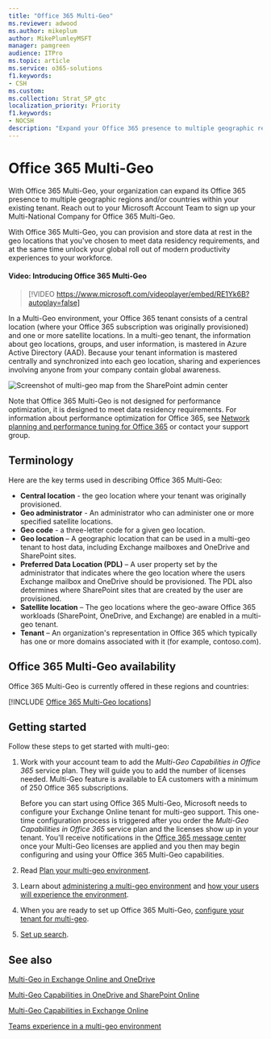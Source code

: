 ```yaml
---
title: "Office 365 Multi-Geo"
ms.reviewer: adwood
ms.author: mikeplum
author: MikePlumleyMSFT
manager: pamgreen
audience: ITPro
ms.topic: article
ms.service: o365-solutions
f1.keywords:
- CSH
ms.custom: 
ms.collection: Strat_SP_gtc
localization_priority: Priority
f1.keywords:
- NOCSH
description: "Expand your Office 365 presence to multiple geographic regions with Office 365 Multi-Geo."
---
```


# Office 365 Multi-Geo

With Office 365 Multi-Geo, your organization can expand its Office 365 presence to multiple geographic regions and/or countries within your existing tenant. Reach out to your Microsoft Account Team to sign up your Multi-National Company for Office 365 Multi-Geo.
  
With Office 365 Multi-Geo, you can provision and store data at rest in the geo locations that you've chosen to meet data residency requirements, and at the same time unlock your global roll out of modern productivity experiences to your workforce.

#### Video: Introducing Office 365 Multi-Geo

> [!VIDEO https://www.microsoft.com/videoplayer/embed/RE1Yk6B?autoplay=false]

In a Multi-Geo environment, your Office 365 tenant consists of a central location (where your Office 365 subscription was originally provisioned) and one or more satellite locations. In a multi-geo tenant, the information about geo locations, groups, and user information, is mastered in Azure Active Directory (AAD). Because your tenant information is mastered centrally and synchronized into each geo location, sharing and experiences involving anyone from your company contain global awareness.

![Screenshot of multi-geo map from the SharePoint admin center](media/multi-geo-world-map.png)

Note that Office 365 Multi-Geo is not designed for performance optimization, it is designed to meet data residency requirements. For information about performance optimization for Office 365, see [Network planning and performance tuning for Office 365](https://support.office.com/article/e5f1228c-da3c-4654-bf16-d163daee8848) or contact your support group.

## Terminology

Here are the key terms used in describing Office 365 Multi-Geo:

- **Central location** - the geo location where your tenant was originally provisioned.
- **Geo administrator** - An administrator who can administer one or more specified satellite locations.
- **Geo code** - a three-letter code for a given geo location.
- **Geo location** – A geographic location that can be used in a multi-geo tenant to host data, including Exchange mailboxes and OneDrive and SharePoint sites.
- **Preferred Data Location (PDL)** – A user property set by the administrator that indicates where the geo location where the users Exchange mailbox and OneDrive should be provisioned. The PDL also determines where SharePoint sites that are created by the user are provisioned.
- **Satellite location** – The geo locations where the geo-aware Office 365 workloads (SharePoint, OneDrive, and Exchange) are enabled in a multi-geo tenant.
- **Tenant** – An organization's representation in Office 365 which typically has one or more domains associated with it (for example, contoso.com).

## Office 365 Multi-Geo availability

Office 365 Multi-Geo is currently offered in these regions and countries:

[!INCLUDE [Office 365 Multi-Geo locations](includes/office-365-multi-geo-locations.md)]

## Getting started

Follow these steps to get started with multi-geo:

1. Work with your account team to add the _Multi-Geo Capabilities in Office 365_ service plan. They will guide you to add the number of licenses needed. Multi-Geo feature is available to EA customers with a minimum of 250 Office 365 subscriptions.

   Before you can start using Office 365 Multi-Geo, Microsoft needs to configure your Exchange Online tenant for multi-geo support. This one-time configuration process is triggered after you order the *Multi-Geo Capabilities in Office 365* service plan and the licenses show up in your tenant. You'll receive notifications in the [Office 365 message center](https://support.office.com/article/38FB3333-BFCC-4340-A37B-DEDA509C2093) once your Multi-Geo licenses are applied and you then may begin configuring and using your Office 365 Multi-Geo capabilities.

2. Read [Plan your multi-geo environment](plan-for-multi-geo.md).

3. Learn about [administering a multi-geo environment](administering-a-multi-geo-environment.md) and [how your users will experience the environment](multi-geo-user-experience.md).

4. When you are ready to set up Office 365 Multi-Geo, [configure your tenant for multi-geo](multi-geo-tenant-configuration.md).

5. [Set up search](configure-search-for-multi-geo.md).

## See also

[Multi-Geo in Exchange Online and OneDrive](https://Aka.ms/GoMultiGeo)

[Multi-Geo Capabilities in OneDrive and SharePoint Online](https://docs.microsoft.com/office365/enterprise/multi-geo-capabilities-in-onedrive-and-sharepoint-online-in-office-365)

[Multi-Geo Capabilities in Exchange Online](https://docs.microsoft.com/office365/enterprise/multi-geo-capabilities-in-exchange-online)

[Teams experience in a multi-geo environment](https://docs.microsoft.com/microsoftteams/teams-experience-o365odb-spo-multi-geo)

